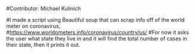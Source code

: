 #Contributor: Michael Kulinich

#I made a script using Beautiful soup that can scrap info off of the world meter on coronavirus, #https://www.worldometers.info/coronavirus/country/us/
#For now it asks the user what state they live in and it will find the total number of cases in their state, then it prints it out.

